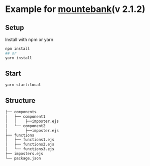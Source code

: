 # Example for [mountebank](http://www.mbtest.org/)(v 2.1.2)

## Setup
Install with npm or yarn
```sh
npm install
## or
yarn install
```
## Start
```sh
yarn start:local
```

## Structure
```bash
├── components
│   ├── component1
│   │    ├──imposter.ejs
│   └── component2
│        ├──imposter.ejs
├── functions
│   ├── functions1.ejs
│   ├── functions2.ejs
│   └── functions3.ejs
├── imposters.ejs 
└── package.json
```
